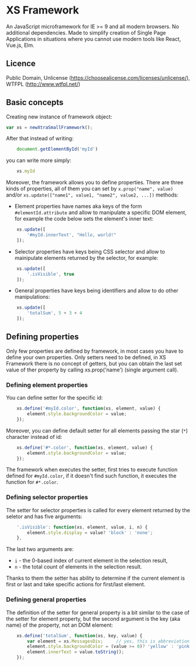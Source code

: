 # XS Framework

An JavaScript microframework for IE >= 9 and all modern browsers. No additional dependencies. Made to simplify creation of Single Page Applications in situations where you cannot use modern tools like React, Vue.js, Elm.

## Licence
Public Domain, Unlicense (https://choosealicense.com/licenses/unlicense/), WTFPL (http://www.wtfpl.net/)

## Basic concepts

Creating new instance of framework object:

```javascript
var xs = newXtraSmallFramework();
```

After that instead of writing:

```javascript
    document.getElementById('myId')
```

you can write more simply:

```javascript
    xs.myId
```

Moreover, the framework allows you to define properties. There are three kinds of properties, all of them you can set by `x.prop("name", value)` and/or `xs.update(["name1", value1, "name2", value2, ...])` methods:

- Element properties have names aka keys of the form `#elementId.attribute` and allow to manipulate a specific DOM element, for example the code below sets the element's inner text:
```javascript
    xs.update([
        '#myId.innerText', "Hello, world!"
    ]);
```

- Selector properties have keys being CSS selector and allow to mainipulate elements returned by the selector, for example:
```javascript
    xs.update([
        '.isVisible', true
    ]);
```

- General properties have keys being identifiers and allow to do other manipulations:
```javascript
    xs.update([
        'totalSum', 5 + 3 + 4
    ]);
```


## Defining properties

Only few properties are defined by framework, in most cases you have to define your own properties. Only setters need to be defined, in XS Framework there is no concept of getters, but you can obtain the last set value of ther property by calling xs.prop('name') (single argument call).

### Defining element properties
You can define setter for the specific id:
```javascript
    xs.define('#myId.color', function(xs, element, value) {
        element.style.backgroundColor = value;
    });
```
Moreover, you can define default setter for all elements passing the star (`*`) character instead of id:
```javascript
    xs.define('#*.color', function(xs, element, value) {
        element.style.backgroundColor = value;
    });
```

The framework when executes the setter, first tries to execute function defined for `#myId.color`, if it doesn't find such function, it executes the function for `#*.color`.

### Defining selector properties
The setter for selector properties is called for every element returned by the seletor and has five arguments:
```javascript
    '.isVisible': function(xs, element, value, i, n) {
        element.style.display = value? 'block' : 'none';
    },
```
The last two arguments are: 
- `i` - the 0-based index of current element in the selection result, 
- `n` - the total count of elements in the selection result.

Thanks to them the setter has ability to determine if the current element is first or last and take specific actions for first/last element.

### Defining general properties
The definition of the setter for general property is a bit similar to the case of the setter for element property, but the second argument is the key (aka name) of the property, not an DOM element:
```javascript
    xs.define('totalSum', function(xs, key, value) {
        var element = xs.MessagesDiv;     // yes, this is abbreviation of document.getElementById('MessagesDiv')
        element.style.backgroundColor = (value >= 0)? 'yellow' : 'pink';
        element.innerText = value.toString();
    });
```
